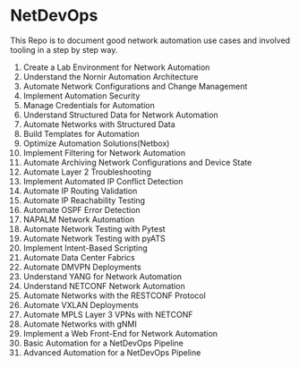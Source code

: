 # NetDevOps

This Repo is to document good network automation use cases and involved tooling in a step by step way.

1. Create a Lab Environment for Network Automation
2. Understand the Nornir Automation Architecture
3. Automate Network Configurations and Change Management
4. Implement Automation Security
5. Manage Credentials for Automation
6. Understand Structured Data for Network Automation
7. Automate Networks with Structured Data
8. Build Templates for Automation
9. Optimize Automation Solutions(Netbox)
10. Implement Filtering for Network Automation
11. Automate Archiving Network Configurations and Device State
12. Automate Layer 2 Troubleshooting
13. Implement Automated IP Conflict Detection
14. Automate IP Routing Validation
15. Automate IP Reachability Testing
16. Automate OSPF Error Detection
17. NAPALM Network Automation
18. Automate Network Testing with Pytest
19. Automate Network Testing with pyATS
20. Implement Intent-Based Scripting
21. Automate Data Center Fabrics
22. Automate DMVPN Deployments
23. Understand YANG for Network Automation
24. Understand NETCONF Network Automation
25. Automate Networks with the RESTCONF Protocol
26. Automate VXLAN Deployments
27. Automate MPLS Layer 3 VPNs with NETCONF
28. Automate Networks with gNMI
29. Implement a Web Front-End for Network Automation
30. Basic Automation for a NetDevOps Pipeline
31. Advanced Automation for a NetDevOps Pipeline

